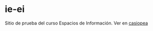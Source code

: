 # ie-ei

Sitio de prueba del curso Espacios de Información. Ver en [casiopea](https://wiki.ead.pucv.cl/Imagen_Escrita:_Espacios_de_Informaci%C3%B3n)
